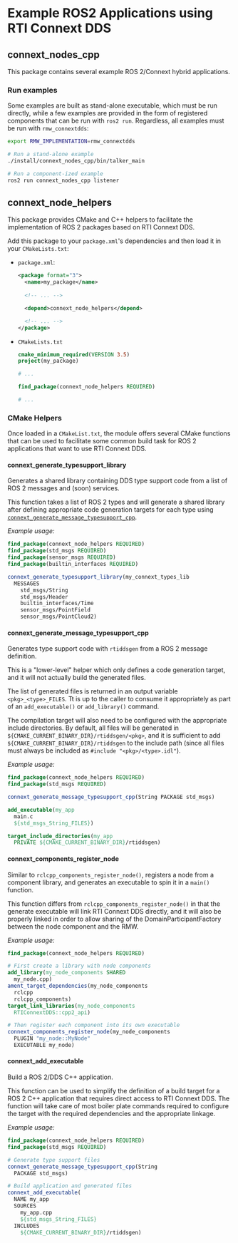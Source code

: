 # Example ROS2 Applications using RTI Connext DDS


## connext_nodes_cpp

This package contains several example ROS 2/Connext hybrid applications.

### Run examples

Some examples are built as stand-alone executable, which must be run directly,
while a few examples are provided in the form of registered components that
can be run with `ros2 run`. Regardless, all examples must be run with
`rmw_connextdds`:

```sh
export RMW_IMPLEMENTATION=rmw_connextdds

# Run a stand-alone example
./install/connext_nodes_cpp/bin/talker_main

# Run a component-ized example
ros2 run connext_nodes_cpp listener
```

## connext_node_helpers

This package provides CMake and C++ helpers to facilitate the implementation of
ROS 2 packages based on RTI Connext DDS.

Add this package to your `package.xml`'s dependencies and then load it in your
`CMakeLists.txt`:

- `package.xml`:

  ```xml
  <package format="3">
    <name>my_package</name>
    
    <!-- ... -->

    <depend>connext_node_helpers</depend>
  
    <!-- ... -->
  </package>
  ```

- `CMakeLists.txt`

  ```cmake
  cmake_minimum_required(VERSION 3.5)
  project(my_package)

  # ...

  find_package(connext_node_helpers REQUIRED)

  # ...
  ```

### CMake Helpers

Once loaded in a `CMakeList.txt`, the module offers several CMake functions that
can be used to facilitate some common build task for ROS 2 applications that
want to use RTI Connext DDS.

#### connext_generate_typesupport_library

Generates a shared library containing DDS type support code from a list of ROS 2
messages and (soon) services.

This function takes a list of ROS 2 types and will generate a shared library
after defining appropriate code generation targets for each type using
[`connext_generate_message_typesupport_cpp`](#connext_generate_message_typesupport_cpp).

*Example usage:*

```cmake
find_package(connext_node_helpers REQUIRED)
find_package(std_msgs REQUIRED)
find_package(sensor_msgs REQUIRED)
find_package(builtin_interfaces REQUIRED)

connext_generate_typesupport_library(my_connext_types_lib
  MESSAGES
    std_msgs/String
    std_msgs/Header
    builtin_interfaces/Time
    sensor_msgs/PointField
    sensor_msgs/PointCloud2)
```

#### connext_generate_message_typesupport_cpp

Generates type support code with `rtiddsgen` from a ROS 2 message definition.

This is a "lower-level" helper which only defines a code generation target, and
it will not actually build the generated files.

The list of generated files is returned in an output variable `<pkg>_<type>_FILES`.
Tt is up to the caller to consume it appropriately as part of an `add_executable()`
or `add_library()` command.

The compilation target will also need to be configured with the appropriate
include directories. By default, all files will be generated in
`${CMAKE_CURRENT_BINARY_DIR}/rtiddsgen/<pkg>`, and it is sufficient to add
`${CMAKE_CURRENT_BINARY_DIR}/rtiddsgen` to the include path (since all files
must always be included as `#include "<pkg>/<type>.idl"`).

*Example usage:*

```cmake
find_package(connext_node_helpers REQUIRED)
find_package(std_msgs REQUIRED)

connext_generate_message_typesupport_cpp(String PACKAGE std_msgs)

add_executable(my_app
  main.c
  ${std_msgs_String_FILES})

target_include_directories(my_app
  PRIVATE ${CMAKE_CURRENT_BINARY_DIR}/rtiddsgen)
```

#### connext_components_register_node

Similar to `rclcpp_components_register_node()`, registers a node from a component
library, and generates an executable to spin it in a `main()` function.

This function differs from `rclcpp_components_register_node()` in that the
generate executable will link RTI Connext DDS directly, and it will also be
properly linked in order to allow sharing of the DomainParticipantFactory
between the node component and the RMW.

*Example usage:*

```cmake
find_package(connext_node_helpers REQUIRED)

# First create a library with node components
add_library(my_node_components SHARED
  my_node.cpp)
ament_target_dependencies(my_node_components
  rclcpp
  rclcpp_components)
target_link_libraries(my_node_components
  RTIConnextDDS::cpp2_api)

# Then register each component into its own executable
connext_components_register_node(my_node_components
  PLUGIN "my_node::MyNode"
  EXECUTABLE my_node)
```

#### connext_add_executable

Build a ROS 2/DDS C++ application.

This function can be used to simplify the definition of a build target for a
ROS 2 C++ application that requires direct access to RTI Connext DDS. The
function will take care of most boiler plate commands required to configure the
target with the required dependencies and the appropriate linkage.

*Example usage:*

```cmake
find_package(connext_node_helpers REQUIRED)
find_package(std_msgs REQUIRED)

# Generate type support files
connext_generate_message_typesupport_cpp(String
  PACKAGE std_msgs)

# Build application and generated files
connext_add_executable(
  NAME my_app
  SOURCES
    my_app.cpp
    ${std_msgs_String_FILES}
  INCLUDES
    ${CMAKE_CURRENT_BINARY_DIR}/rtiddsgen)
```
